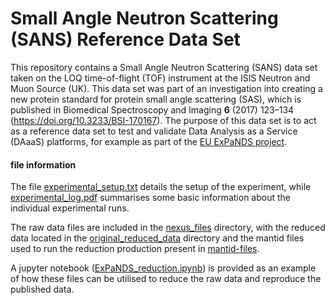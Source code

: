 # Small Angle Neutron Scattering (SANS) Reference Data Set

This repository contains a Small Angle Neutron Scattering (SANS) data set taken on the LOQ time-of-flight (TOF) instrument at the ISIS Neutron and Muon Source (UK). This data set was part of an investigation into creating a new protein standard for protein small angle scattering (SAS), which is published in Biomedical Spectroscopy and Imaging **6** (2017) 123–134 (https://doi.org/10.3233/BSI-170167). The purpose of this data set is to act as a reference data set to test and validate Data Analysis as a Service (DAaaS) platforms, for example as part of the [EU ExPaNDS project](https://expands.eu/).

#### file information

The file [experimental_setup.txt](https://github.com/DAaaS-reference-data/SANS/blob/main/experimental_setup.txt) details the setup of the experiment, while [experimental_log.pdf](https://github.com/DAaaS-reference-data/SANS/blob/main/experimental_log.pdf) summarises some basic information about the individual experimental runs.

The raw data files are included in the [nexus_files](https://github.com/DAaaS-reference-data/SANS/tree/main/nexus_files) directory, with the reduced data located in the [original_reduced_data](https://github.com/DAaaS-reference-data/SANS/tree/main/original_reduced_data) directory and the mantid files used to run the reduction production present in [mantid-files](https://github.com/DAaaS-reference-data/SANS/tree/main/mantid-files).

A jupyter notebook ([ExPaNDS_reduction.ipynb](https://github.com/DAaaS-reference-data/SANS/blob/main/ExPaNDS_reduction.ipynb)) is provided as an example of how these files can be utilised to reduce the raw data and reproduce the published data.